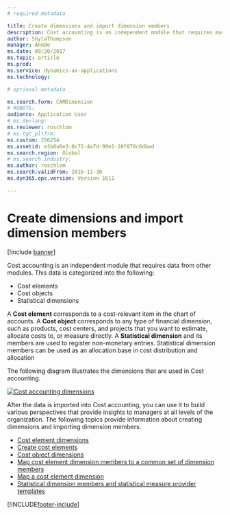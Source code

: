 ```yaml
---
# required metadata

title: Create dimensions and import dimension members
description: Cost accounting is an independent module that requires master data from other modules.
author: ShylaThompson
manager: AnnBe
ms.date: 09/20/2017
ms.topic: article
ms.prod: 
ms.service: dynamics-ax-applications
ms.technology: 

# optional metadata

ms.search.form: CAMDimension
# ROBOTS: 
audience: Application User
# ms.devlang: 
ms.reviewer: roschlom
# ms.tgt_pltfrm: 
ms.custom: 256254
ms.assetid: e1b0a6e3-0c72-4a7d-90e1-20f870c6dbad
ms.search.region: Global
# ms.search.industry: 
ms.author: roschlom
ms.search.validFrom: 2016-11-30
ms.dyn365.ops.version: Version 1611

---
```


# Create dimensions and import dimension members

[!include [banner](../includes/banner.md)]

Cost accounting is an independent module that requires data from other modules. This data is categorized into the following:

-  Cost elements
-  Cost objects
-  Statistical dimensions

A **Cost element** corresponds to a cost-relevant item in the chart of accounts. A **Cost object** corresponds to any type of financial dimension, such as products, cost centers, and projects that you want to estimate, allocate costs to, or measure directly. A **Statistical dimension** and its members are used to register non-monetary entries. Statistical dimension members can be used as an allocation base in cost distribution and allocation 

The following diagram illustrates the dimensions that are used in Cost accounting.

[![Cost accounting dimensions](./media/cost-eos-dimensions.png)](./media/cost-eos-dimensions.png)

After the data is imported into Cost accounting, you can use it to build various perspectives that provide insights to managers at all levels of the organization. The following topics provide information about creating dimensions and importing dimension members. 

-  [Cost element dimensions](cost-elements.md)
-  [Create cost elements](./tasks/create-cost-elements.md)
-  [Cost object dimensions](cost-objects.md)
-  [Map cost element dimension members to a common set of dimension members](map-cost-elements-dimension-members.md)
-  [Map a cost element dimension](./tasks/map-cost-element-dimension.md)
-  [Statistical dimension members and statistical measure provider templates](statistical-measure-provider-template.md)








[!INCLUDE[footer-include](../../includes/footer-banner.md)]
